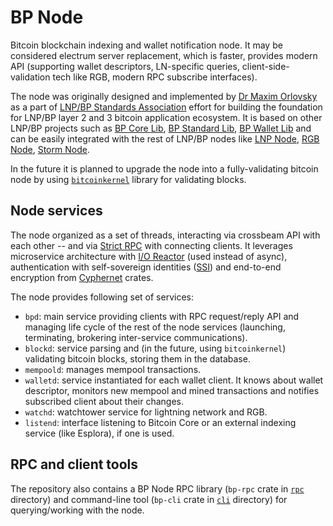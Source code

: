 # BP Node

Bitcoin blockchain indexing and wallet notification node. It may be considered
electrum server replacement, which is faster, provides modern API (supporting
wallet descriptors, LN-specific queries, client-side-validation tech like RGB,
modern RPC subscribe interfaces).

The node was originally designed and implemented by 
[Dr Maxim Orlovsky](https://github.com/dr-orlovsky) as a part of 
[LNP/BP Standards Association](https://github.com/LNP-BP) effort for 
building the foundation for LNP/BP layer 2 and 3 bitcoin application ecosystem.
It is based on other LNP/BP projects such as [BP Core Lib], [BP Standard Lib],
[BP Wallet Lib] and can be easily integrated with the rest of LNP/BP nodes like
[LNP Node], [RGB Node], [Storm Node].

In the future it is planned to upgrade the node into a fully-validating bitcoin
node by using [`bitcoinkernel`] library for validating blocks.

## Node services

The node organized as a set of threads, interacting via crossbeam API with each
other -- and via [Strict RPC] with connecting clients. It leverages microservice
architecture with [I/O Reactor] (used instead of async), authentication with
self-sovereign identities ([SSI]) and end-to-end encryption from [Cyphernet]
crates.

The node provides following set of services:
- `bpd`: main service providing clients with RPC request/reply API and managing
  life cycle of the rest of the node services (launching, terminating, brokering
  inter-service communications).
- `blockd`: service parsing and (in the future, using `bitcoinkernel`) 
  validating bitcoin blocks, storing them in the database.
- `mempoold`: manages mempool transactions.
- `walletd`: service instantiated for each wallet client. It knows about wallet
  descriptor, monitors new mempool and mined transactions and notifies 
  subscribed client about their changes.
- `watchd`: watchtower service for lightning network and RGB.
- `listend`: interface listening to Bitcoin Core or an external indexing service
  (like Esplora), if one is used.

## RPC and client tools

The repository also contains a BP Node RPC library (`bp-rpc` crate in 
[`rpc`](./rpc) directory) and command-line tool (`bp-cli` crate in 
[`cli`](./client) directory) for querying/working with the node.

[`bitcoinkernel`]: https://github.com/bitcoin/bitcoin/issues/27587
[BP Core Lib]: https://github.com/BP-WG/bp-core
[BP Standard Lib]: https://github.com/BP-WG/bp-std
[BP Wallet Lib]: https://github.com/BP-WG/bp-wallet
[LNP Node]: https://github.com/LNP-WG/lnp-node
[RGB Node]: https://github.com/RGB-WG/rgb-node
[Storm Node]: https://github.com/Storm-WG/storm-node

[SSI]: https://github.com/LNP-BP/SSI
[Cyphernet]: https://github.com/cyphernet-labs
[Strict RPC]: https://github.com/strict-types/strict-rpc
[I/O Reactor]: https://github.com/rust-amplify/io-reactor
